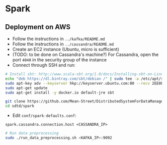 # Spark

## Deployment on AWS

* Follow the instructions in `../kafka/README.md`
* Follow the instructions in `../cassandra/README.md`
* Create an EC2 instance (Ubuntu, micro is sufficient)
* (TODO: to be done on Cassandra's machine?) For Cassandra, open the port `4040` in the security group of the instance
* Connect through SSH and run:

```bash
# Install sbt: http://www.scala-sbt.org/1.0/docs/Installing-sbt-on-Linux.html
echo "deb https://dl.bintray.com/sbt/debian /" | sudo tee -a /etc/apt/sources.list.d/sbt.list
sudo apt-key adv --keyserver hkp://keyserver.ubuntu.com:80 --recv 2EE0EA64E40A89B84B2DF73499E82A75642AC823
sudo apt-get update
sudo apt-get install -y docker.io default-jre sbt

git clone https://github.com/Mean-Street/DistributedSystemForDataManagement sdtd
cd sdtd/spark
```

* Edit `conf/spark-defaults.conf`:

```
spark.cassandra.connection.host <CASSANDRA_IP>
```

```bash
# Run data preprocessing
sudo ./run_data_preprocessing.sh <KAFKA_IP>:9092
```
